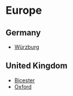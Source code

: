 # Europe

## Germany

  * [Würzburg](germany/wuerzburg.md)

## United Kingdom
  * [Bicester](united-kingdon/bicester.md)
  * [Oxford](united-kingdom/oxford.md)